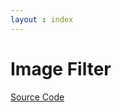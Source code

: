 ```yaml
---
layout : index
---
```


# Image Filter

<script type="text/javascript" src="../demo/imagefilter/Image_filter.js">
 </script>

[Source Code](imageFilter_src.html)
